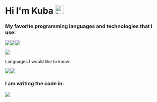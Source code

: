 # Hi I'm Kuba <img src="https://user-images.githubusercontent.com/1303154/88677602-1635ba80-d120-11ea-84d8-d263ba5fc3c0.gif" width="28px" height="28px" alt="hi">

### My favorite programming languages and technologies that I use:
<img src="https://img.shields.io/badge/Python-FFD43B?style=for-the-badge&logo=python&logoColor=blue"><img src="https://img.shields.io/badge/JavaScript-323330?style=for-the-badge&logo=javascript&logoColor=F7DF1E"><img src="https://camo.githubusercontent.com/4e4a3b5c3e9c00501ec866e2f2466c5a6032f838aca5f2cf3b14450e39e8a2f0/68747470733a2f2f696d672e736869656c64732e696f2f62616467652f72656163742532302d2532333230323332612e7376673f267374796c653d666f722d7468652d6261646765266c6f676f3d7265616374266c6f676f436f6c6f723d253233363144414642"/>


<img src="https://github-readme-stats.vercel.app/api/top-langs?username=KubaZary1&show_icons=true&theme=dark"/>

Languages I would like to know: 

<img src="https://img.shields.io/badge/Kotlin-0095D5?&style=for-the-badge&logo=kotlin&logoColor=white"><img src="https://img.shields.io/badge/Lua-2C2D72?style=for-the-badge&logo=lua&logoColor=white">

### I am writing the code in:

<img src="https://img.shields.io/badge/VSCode-0078D4?style=for-the-badge&logo=visual%20studio%20code&logoColor=white">
